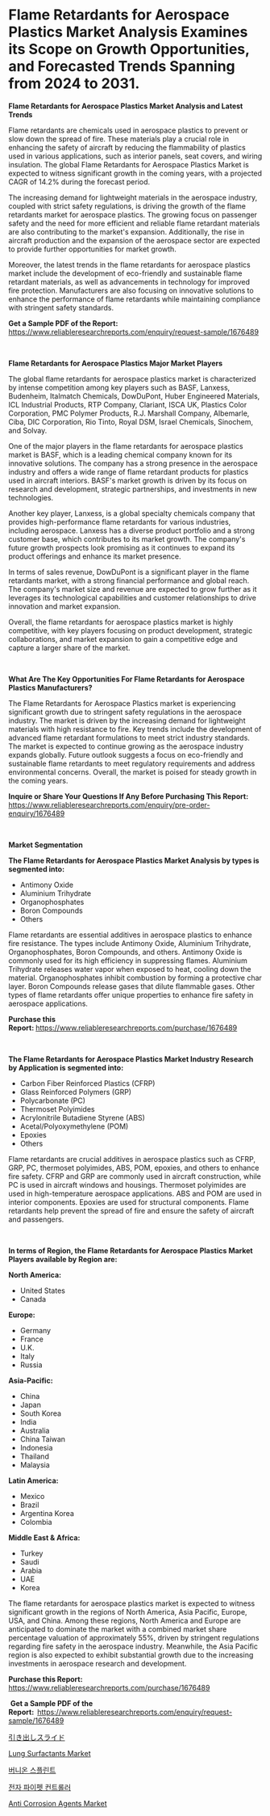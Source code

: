 <p><h1>Flame Retardants for Aerospace Plastics Market Analysis Examines its Scope on Growth Opportunities, and Forecasted Trends Spanning from 2024 to 2031.</h1></p><p><strong>Flame Retardants for Aerospace Plastics Market Analysis and Latest Trends</strong></p>
<p><p>Flame retardants are chemicals used in aerospace plastics to prevent or slow down the spread of fire. These materials play a crucial role in enhancing the safety of aircraft by reducing the flammability of plastics used in various applications, such as interior panels, seat covers, and wiring insulation. The global Flame Retardants for Aerospace Plastics Market is expected to witness significant growth in the coming years, with a projected CAGR of 14.2% during the forecast period.</p><p>The increasing demand for lightweight materials in the aerospace industry, coupled with strict safety regulations, is driving the growth of the flame retardants market for aerospace plastics. The growing focus on passenger safety and the need for more efficient and reliable flame retardant materials are also contributing to the market's expansion. Additionally, the rise in aircraft production and the expansion of the aerospace sector are expected to provide further opportunities for market growth.</p><p>Moreover, the latest trends in the flame retardants for aerospace plastics market include the development of eco-friendly and sustainable flame retardant materials, as well as advancements in technology for improved fire protection. Manufacturers are also focusing on innovative solutions to enhance the performance of flame retardants while maintaining compliance with stringent safety standards.</p></p>
<p><strong>Get a Sample PDF of the Report:&nbsp;</strong> <a href="https://www.reliableresearchreports.com/enquiry/request-sample/1676489">https://www.reliableresearchreports.com/enquiry/request-sample/1676489</a></p>
<p>&nbsp;</p>
<p><strong>Flame Retardants for Aerospace Plastics Major Market Players</strong></p>
<p><p>The global flame retardants for aerospace plastics market is characterized by intense competition among key players such as BASF, Lanxess, Budenheim, Italmatch Chemicals, DowDuPont, Huber Engineered Materials, ICL Industrial Products, RTP Company, Clariant, ISCA UK, Plastics Color Corporation, PMC Polymer Products, R.J. Marshall Company, Albemarle, Ciba, DIC Corporation, Rio Tinto, Royal DSM, Israel Chemicals, Sinochem, and Solvay.</p><p>One of the major players in the flame retardants for aerospace plastics market is BASF, which is a leading chemical company known for its innovative solutions. The company has a strong presence in the aerospace industry and offers a wide range of flame retardant products for plastics used in aircraft interiors. BASF's market growth is driven by its focus on research and development, strategic partnerships, and investments in new technologies.</p><p>Another key player, Lanxess, is a global specialty chemicals company that provides high-performance flame retardants for various industries, including aerospace. Lanxess has a diverse product portfolio and a strong customer base, which contributes to its market growth. The company's future growth prospects look promising as it continues to expand its product offerings and enhance its market presence.</p><p>In terms of sales revenue, DowDuPont is a significant player in the flame retardants market, with a strong financial performance and global reach. The company's market size and revenue are expected to grow further as it leverages its technological capabilities and customer relationships to drive innovation and market expansion.</p><p>Overall, the flame retardants for aerospace plastics market is highly competitive, with key players focusing on product development, strategic collaborations, and market expansion to gain a competitive edge and capture a larger share of the market.</p></p>
<p>&nbsp;</p>
<p><strong>What Are The Key Opportunities For Flame Retardants for Aerospace Plastics Manufacturers?</strong></p>
<p><p>The Flame Retardants for Aerospace Plastics market is experiencing significant growth due to stringent safety regulations in the aerospace industry. The market is driven by the increasing demand for lightweight materials with high resistance to fire. Key trends include the development of advanced flame retardant formulations to meet strict industry standards. The market is expected to continue growing as the aerospace industry expands globally. Future outlook suggests a focus on eco-friendly and sustainable flame retardants to meet regulatory requirements and address environmental concerns. Overall, the market is poised for steady growth in the coming years.</p></p>
<p><strong>Inquire or Share Your Questions If Any Before Purchasing This Report:</strong> <a href="https://www.reliableresearchreports.com/enquiry/pre-order-enquiry/1676489">https://www.reliableresearchreports.com/enquiry/pre-order-enquiry/1676489</a></p>
<p>&nbsp;</p>
<p><strong>Market Segmentation</strong></p>
<p><strong>The Flame Retardants for Aerospace Plastics Market Analysis by types is segmented into:</strong></p>
<p><ul><li>Antimony Oxide</li><li>Aluminium Trihydrate</li><li>Organophosphates</li><li>Boron Compounds</li><li>Others</li></ul></p>
<p><p>Flame retardants are essential additives in aerospace plastics to enhance fire resistance. The types include Antimony Oxide, Aluminium Trihydrate, Organophosphates, Boron Compounds, and others. Antimony Oxide is commonly used for its high efficiency in suppressing flames. Aluminium Trihydrate releases water vapor when exposed to heat, cooling down the material. Organophosphates inhibit combustion by forming a protective char layer. Boron Compounds release gases that dilute flammable gases. Other types of flame retardants offer unique properties to enhance fire safety in aerospace applications.</p></p>
<p><strong>Purchase this Report:&nbsp;</strong><a href="https://www.reliableresearchreports.com/purchase/1676489">https://www.reliableresearchreports.com/purchase/1676489</a></p>
<p>&nbsp;</p>
<p><strong>The Flame Retardants for Aerospace Plastics Market Industry Research by Application is segmented into:</strong></p>
<p><ul><li>Carbon Fiber Reinforced Plastics (CFRP)</li><li>Glass Reinforced Polymers (GRP)</li><li>Polycarbonate (PC)</li><li>Thermoset Polyimides</li><li>Acrylonitrile Butadiene Styrene (ABS)</li><li>Acetal/Polyoxymethylene (POM)</li><li>Epoxies</li><li>Others</li></ul></p>
<p><p>Flame retardants are crucial additives in aerospace plastics such as CFRP, GRP, PC, thermoset polyimides, ABS, POM, epoxies, and others to enhance fire safety. CFRP and GRP are commonly used in aircraft construction, while PC is used in aircraft windows and housings. Thermoset polyimides are used in high-temperature aerospace applications. ABS and POM are used in interior components. Epoxies are used for structural components. Flame retardants help prevent the spread of fire and ensure the safety of aircraft and passengers.</p></p>
<p>&nbsp;</p>
<p><strong>In terms of Region, the Flame Retardants for Aerospace Plastics Market Players available by Region are:</strong></p>
<p>
    <p> <strong> North America: </strong>
        <ul>
            <li>United States</li>
            <li>Canada</li>
        </ul>
        </p> 
    <p> <strong> Europe: </strong>
        <ul>
            <li>Germany</li>
            <li>France</li>
            <li>U.K.</li>
            <li>Italy</li>
            <li>Russia</li>
        </ul>
        </p> 
    <p> <strong> Asia-Pacific: </strong>
        <ul>
            <li>China</li>
            <li>Japan</li>
            <li>South Korea</li>
            <li>India</li>
            <li>Australia</li>
            <li>China Taiwan</li>
            <li>Indonesia</li>
            <li>Thailand</li>
            <li>Malaysia</li>
        </ul>
        </p> 
    <p> <strong> Latin America: </strong>
        <ul>
            <li>Mexico</li>
            <li>Brazil</li>
            <li>Argentina Korea</li>
            <li>Colombia</li>
        </ul>
        </p> 
    <p> <strong> Middle East & Africa: </strong>
        <ul>
            <li>Turkey</li>
            <li>Saudi</li>
            <li>Arabia</li>
            <li>UAE</li>
            <li>Korea</li>
        </ul>
    </p>
    </p>
<p><p>The flame retardants for aerospace plastics market is expected to witness significant growth in the regions of North America, Asia Pacific, Europe, USA, and China. Among these regions, North America and Europe are anticipated to dominate the market with a combined market share percentage valuation of approximately 55%, driven by stringent regulations regarding fire safety in the aerospace industry. Meanwhile, the Asia Pacific region is also expected to exhibit substantial growth due to the increasing investments in aerospace research and development.</p></p>
<p><strong>Purchase this Report: </strong><a href="https://www.reliableresearchreports.com/purchase/1676489">https://www.reliableresearchreports.com/purchase/1676489</a></p>
<p>&nbsp;<strong>Get a Sample PDF of the Report:&nbsp;&nbsp;</strong><a href="https://www.reliableresearchreports.com/enquiry/request-sample/1676489">https://www.reliableresearchreports.com/enquiry/request-sample/1676489</a></p>
<p><strong></strong></p>
<p><p><a href="https://github.com/cbigkbh02719/Market-Research-Report-List-1/blob/main/2677480190010.md">引き出しスライド</a></p><p><a href="https://issuu.com/reportprime-2/docs/lung-surfactants-market-size-2030.pptx">Lung Surfactants Market</a></p><p><a href="https://github.com/vsr06p4p49/Market-Research-Report-List-1/blob/main/3267673189885.md">버니온 스플린트</a></p><p><a href="https://github.com/oajzkywllm460/Market-Research-Report-List-1/blob/main/6810985189884.md">전자 파이펫 컨트롤러</a></p><p><a href="https://github.com/beatblasta/Market-Research-Report-List-2/blob/main/anti-corrosion-agents-market.md">Anti Corrosion Agents Market</a></p></p>